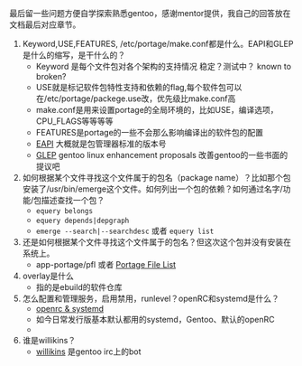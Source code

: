  最后留一些问题方便自学探索熟悉gentoo，感谢mentor提供，我自己的回答放在文档最后对应章节。
1. Keyword,USE,FEATURES, /etc/portage/make.conf都是什么。EAPI和GLEP是什么的缩写，是干什么的？
    * Keyword 是每个文件包对各个架构的支持情况 稳定？测试中？ known to broken?
    * USE就是标记软件包特性支持和依赖的flag,每个软件包可以在/etc/portage/packege.use改，优先级比make.conf高
    * make.conf是用来设置portage的全局环境的，比如USE，编译选项，CPU_FLAGS等等等等
    * FEATURES是portage的一些不会那么影响编译出的软件包的配置
    * [EAPI](https://devmanual.gentoo.org/ebuild-writing/eapi/) 大概就是包管理器标准的版本号
    * [GLEP](https://www.gentoo.org/glep/) gentoo linux enhancement proposals 改善gentoo的一些书面的提议吧
2. 如何根据某个文件寻找这个文件属于的包名（package name）？比如那个包安装了/usr/bin/emerge这个文件。如何列出一个包的依赖？如何通过名字/功能/包描述查找一个包？
    * `equery belongs`
    * `equery depends|depgraph`
    * `emerge --search|--searchdesc` 或者 `equery list` 
3. 还是如何根据某个文件寻找这个文件属于的包名？但这次这个包并没有安装在系统上。
    * app-portage/pfl 或者 [Portage File List](https://www.portagefilelist.de/site/query)
4. overlay是什么
    * 指的是ebuild的软件仓库
5. 怎么配置和管理服务，启用禁用，runlevel？openRC和systemd是什么？
    * [openrc & systemd](https://wiki.gentoo.org/wiki/Gentoo_Cheat_Sheet#OpenRC)
    * 如今日常发行版基本默认都用的systemd，Gentoo、默认的openRC
    * [](https://wiki.gentoo.org/wiki/Comparison_of_init_systems)
6. 谁是willikins？
    * [willikins](https://wiki.gentoo.org/wiki/Willikins) 是gentoo irc上的bot
